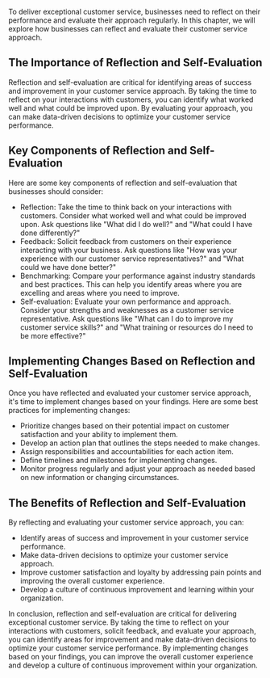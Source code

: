 
To deliver exceptional customer service, businesses need to reflect on their performance and evaluate their approach regularly. In this chapter, we will explore how businesses can reflect and evaluate their customer service approach.

The Importance of Reflection and Self-Evaluation
------------------------------------------------

Reflection and self-evaluation are critical for identifying areas of success and improvement in your customer service approach. By taking the time to reflect on your interactions with customers, you can identify what worked well and what could be improved upon. By evaluating your approach, you can make data-driven decisions to optimize your customer service performance.

Key Components of Reflection and Self-Evaluation
------------------------------------------------

Here are some key components of reflection and self-evaluation that businesses should consider:

* Reflection: Take the time to think back on your interactions with customers. Consider what worked well and what could be improved upon. Ask questions like "What did I do well?" and "What could I have done differently?"
* Feedback: Solicit feedback from customers on their experience interacting with your business. Ask questions like "How was your experience with our customer service representatives?" and "What could we have done better?"
* Benchmarking: Compare your performance against industry standards and best practices. This can help you identify areas where you are excelling and areas where you need to improve.
* Self-evaluation: Evaluate your own performance and approach. Consider your strengths and weaknesses as a customer service representative. Ask questions like "What can I do to improve my customer service skills?" and "What training or resources do I need to be more effective?"

Implementing Changes Based on Reflection and Self-Evaluation
------------------------------------------------------------

Once you have reflected and evaluated your customer service approach, it's time to implement changes based on your findings. Here are some best practices for implementing changes:

* Prioritize changes based on their potential impact on customer satisfaction and your ability to implement them.
* Develop an action plan that outlines the steps needed to make changes.
* Assign responsibilities and accountabilities for each action item.
* Define timelines and milestones for implementing changes.
* Monitor progress regularly and adjust your approach as needed based on new information or changing circumstances.

The Benefits of Reflection and Self-Evaluation
----------------------------------------------

By reflecting and evaluating your customer service approach, you can:

* Identify areas of success and improvement in your customer service performance.
* Make data-driven decisions to optimize your customer service approach.
* Improve customer satisfaction and loyalty by addressing pain points and improving the overall customer experience.
* Develop a culture of continuous improvement and learning within your organization.

In conclusion, reflection and self-evaluation are critical for delivering exceptional customer service. By taking the time to reflect on your interactions with customers, solicit feedback, and evaluate your approach, you can identify areas for improvement and make data-driven decisions to optimize your customer service performance. By implementing changes based on your findings, you can improve the overall customer experience and develop a culture of continuous improvement within your organization.
